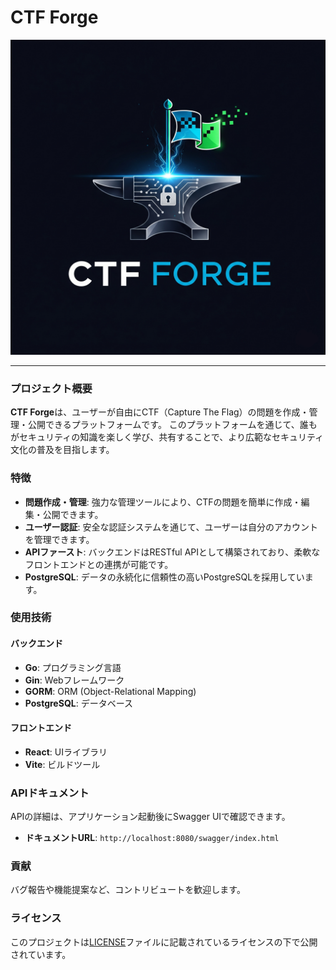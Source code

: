 # CTF Forge

![ロゴ](./ctf-forge-logo.png)

---

### プロジェクト概要

**CTF Forge**は、ユーザーが自由にCTF（Capture The Flag）の問題を作成・管理・公開できるプラットフォームです。
このプラットフォームを通じて、誰もがセキュリティの知識を楽しく学び、共有することで、より広範なセキュリティ文化の普及を目指します。

### 特徴

* **問題作成・管理**: 強力な管理ツールにより、CTFの問題を簡単に作成・編集・公開できます。
* **ユーザー認証**: 安全な認証システムを通じて、ユーザーは自分のアカウントを管理できます。
* **APIファースト**: バックエンドはRESTful APIとして構築されており、柔軟なフロントエンドとの連携が可能です。
* **PostgreSQL**: データの永続化に信頼性の高いPostgreSQLを採用しています。

### 使用技術

#### バックエンド
* **Go**: プログラミング言語
* **Gin**: Webフレームワーク
* **GORM**: ORM (Object-Relational Mapping)
* **PostgreSQL**: データベース

#### フロントエンド
* **React**: UIライブラリ
* **Vite**: ビルドツール

### APIドキュメント

APIの詳細は、アプリケーション起動後にSwagger UIで確認できます。

* **ドキュメントURL**: `http://localhost:8080/swagger/index.html`

### 貢献

バグ報告や機能提案など、コントリビュートを歓迎します。

### ライセンス

このプロジェクトは[LICENSE](LICENSE)ファイルに記載されているライセンスの下で公開されています。
